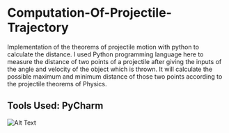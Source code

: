 # Computation-Of-Projectile-Trajectory
 Implementation of the theorems of projectile motion with python to calculate the distance. I used Python programming language here to measure the distance of two points of a projectile after giving the inputs of the angle and velocity of the object which is thrown. It will calculate the possible maximum and minimum distance of those two points according to the projectile theorems of Physics. 

## Tools Used: PyCharm
![Alt Text](https://media.giphy.com/media/PkYVyEkOizfkdOT5SR/giphy.gif)
